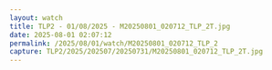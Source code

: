 ```yaml
---
layout: watch
title: TLP2 - 01/08/2025 - M20250801_020712_TLP_2T.jpg
date: 2025-08-01 02:07:12
permalink: /2025/08/01/watch/M20250801_020712_TLP_2
capture: TLP2/2025/202507/20250731/M20250801_020712_TLP_2T.jpg
---
```

